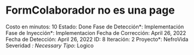# FormColaborador no es una page

Costo en minutos: 10
Estado: Done
Fase de Detección*: Implementación
Fase de Inyección*: Implementacion
Fecha de Corrección: April 26, 2022
Fecha de Detección: April 26, 2022
ID: 8
Iteración: 2
Proyecto*: NefroVida
Severidad *: Necessary
Tipo*: Logico